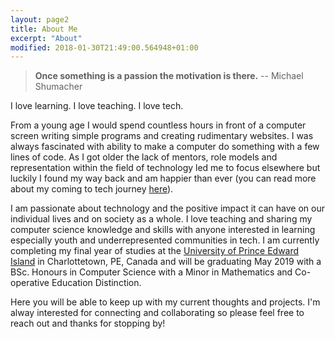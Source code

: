 ```yaml
---
layout: page2
title: About Me
excerpt: "About"
modified: 2018-01-30T21:49:00.564948+01:00
---
```


><strong>Once something is a passion the motivation is there.</strong> -- Michael Shumacher

I love learning. I love teaching. I love tech.

From a young age I would spend countless hours in front of a computer screen writing simple programs and creating rudimentary websites. I was always fascinated with ability to make a computer do something with a few lines of code. As I got older the lack of mentors, role models and representation within the field of technology led me to focus elsewhere but luckily I found my way back and am happier than ever (you can read more about my coming to tech journey [here][link]).

I am passionate about technology and the positive impact it can have on our individual lives and on society as a whole. I love teaching and sharing my computer science knowledge and skills with anyone interested in learning especially youth and underrepresented communities in tech. I am currently completing my final year of studies at the [University of Prince Edward Island][upei] in Charlottetown, PE, Canada and will be graduating May 2019 with a BSc. Honours in Computer Science with a Minor in Mathematics and Co-operative Education Distinction.

Here you will be able to keep up with my current thoughts and projects. I'm alway interested for connecting and collaborating so please feel free to reach out and thanks for stopping by!

[link]: https://pkibenge.github.io/blog/why-diversity-in-tech-matters/
[upei]: http://upei.ca
